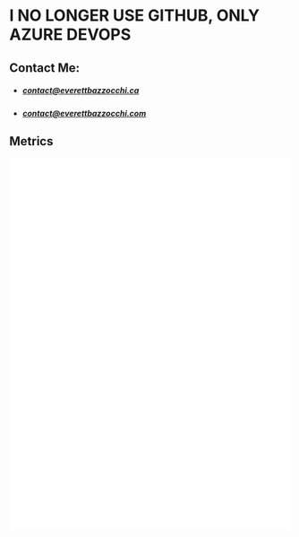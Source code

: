 # I NO LONGER USE GITHUB, ONLY AZURE DEVOPS

## Contact Me:
+ ##### <contact@everettbazzocchi.ca>
+ ##### <contact@everettbazzocchi.com>

## Metrics
![metrics](github-metrics.svg)
